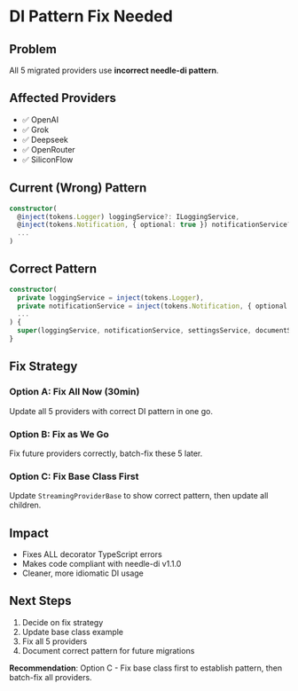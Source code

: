 # DI Pattern Fix Needed

## Problem
All 5 migrated providers use **incorrect needle-di pattern**.

## Affected Providers
- ✅ OpenAI
- ✅ Grok  
- ✅ Deepseek
- ✅ OpenRouter
- ✅ SiliconFlow

## Current (Wrong) Pattern
```typescript
constructor(
  @inject(tokens.Logger) loggingService?: ILoggingService,
  @inject(tokens.Notification, { optional: true }) notificationService?: any,
  ...
)
```

## Correct Pattern
```typescript
constructor(
  private loggingService = inject(tokens.Logger),
  private notificationService = inject(tokens.Notification, { optional: true }),
  ...
) {
  super(loggingService, notificationService, settingsService, documentService)
}
```

## Fix Strategy

### Option A: Fix All Now (30min)
Update all 5 providers with correct DI pattern in one go.

### Option B: Fix as We Go
Fix future providers correctly, batch-fix these 5 later.

### Option C: Fix Base Class First
Update `StreamingProviderBase` to show correct pattern, then update all children.

## Impact
- Fixes ALL decorator TypeScript errors
- Makes code compliant with needle-di v1.1.0
- Cleaner, more idiomatic DI usage

## Next Steps
1. Decide on fix strategy
2. Update base class example
3. Fix all 5 providers
4. Document correct pattern for future migrations

**Recommendation**: Option C - Fix base class first to establish pattern, then batch-fix all providers.
